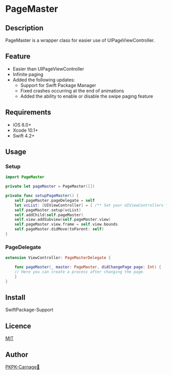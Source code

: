 # PageMaster

## Description
PageMaster is a wrapper class for easier use of UIPageViewController.

## Feature
- Easier than UIPageViewController
- Infinite paging
- Added the following updates:
  - Support for Swift Package Manager
  - Fixed crashes occurring at the end of animations
  - Added the ability to enable or disable the swipe paging feature

## Requirements
- iOS 8.0+
- Xcode 10.1+
- Swift 4.2+

## Usage

### Setup
```swift
import PageMaster

private let pageMaster = PageMaster([])

private func setupPageMaster() {
    self.pageMaster.pageDelegate = self
    let vcList: [UIViewController] = [ /** Set your UIViewControllers */ ]
    self.pageMaster.setup(vcList)
    self.addChild(self.pageMaster)
    self.view.addSubview(self.pageMaster.view)
    self.pageMaster.view.frame = self.view.bounds
    self.pageMaster.didMove(toParent: self)
}
```

### PageDelegate
```swift
extension ViewController: PageMasterDelegate {

    func pageMaster(_ master: PageMaster, didChangePage page: Int) {
	// Here you can create a process after changing the page.
    }
}
```

## Install
SwiftPackage-Support

## Licence

[MIT](https://github.com/PKPK-Carnage/PageViewController/blob/master/LICENSE)

## Author

[PKPK-Carnage🦎](https://github.com/PKPK-Carnage)
